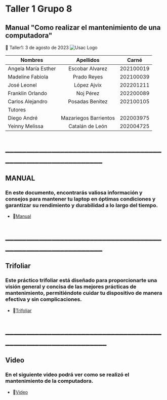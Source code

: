 # Taller 1 Grupo 8
## Manual "Como realizar el mantenimiento de una computadora"
:paperclip: Taller1:   3 de agosto de 2023
![Usac Logo](https://upload.wikimedia.org/wikipedia/commons/4/4a/Usac_logo.png)

<!-- TABLES -->
| Nombres              | Apellidos             |Carné       |
| -------------------- |:---------------------:| :---------:|
| Angela María Esther  | Escobar Alvarez       | 202100019  |
| Madeline Fabiola     | Prado Reyes           | 202100039  |
| José Leonel 	       | López Ajvix           | 202201211  |
| Franklin Orlando 	   | Noj Pérez             | 202200089  |
| Carlos Alejandro 	   | Posadas Benitez       | 202100105  |
|                            Tutores                        |
| Diego	André  	     | Mazariegos Barrientos | 202003975  |
| Yeinny Melissa     | Catalán de León       | 202004725  |
# ____________________________________________________________
## MANUAL 
### En este documento, encontrarás valiosa información y consejos para mantener tu laptop en óptimas condiciones y garantizar su rendimiento y durabilidad a lo largo del tiempo.
- :file_folder:[Manual](Manual_Informe1_Grupo8.pdf)
    
# ____________________________________________________________
## Trifoliar 
### Este práctico trifoliar está diseñado para proporcionarte una visión general y concisa de las mejores prácticas de mantenimiento, permitiéndote cuidar tu dispositivo de manera efectiva y sin complicaciones.
- :file_folder:[Trifoliar](Trifoliar_Informe1_Grupo8.pdf)

# _____________________________________________________________
## Video 
### En el siguiente video podrá ver como se realizó el mantenimiento de la computadora.
- :file_folder:[Video](https://youtu.be/gVUngdaUOdE)
